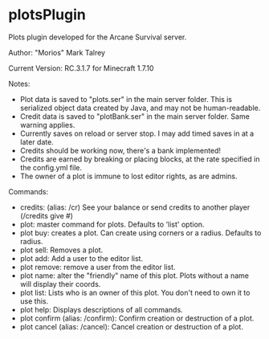 plotsPlugin
===========

Plots plugin developed for the Arcane Survival server.

Author: "Morios" Mark Talrey

Current Version: RC.3.1.7 for Minecraft 1.7.10

Notes:
- Plot data is saved to "plots.ser" in the main server folder. This is serialized object data created by Java, and may not be human-readable.
- Credit data is saved to "plotBank.ser" in the main server folder. Same warning applies.
- Currently saves on reload or server stop. I may add timed saves in at a later date.
- Credits should be working now, there's a bank implemented!
- Credits are earned by breaking or placing blocks, at the rate specified in the config.yml file.
- The owner of a plot is immune to lost editor rights, as are admins.

Commands:
- credits: (alias: /cr) See your balance or send credits to another player (/credits give <name> #)
- plot: master command for plots. Defaults to 'list' option.
- plot buy: creates a plot. Can create using corners or a radius. Defaults to radius.
- plot sell: Removes a plot.
- plot add: Add a user to the editor list.
- plot remove: remove a user from the editor list.
- plot name: alter the "friendly" name of this plot. Plots without a name will display their coords.
- plot list: Lists who is an owner of this plot. You don't need to own it to use this.
- plot help: Displays descriptions of all commands.
- plot confirm (alias: /confirm): Confirm creation or destruction of a plot.
- plot cancel (alias: /cancel): Cancel creation or destruction of a plot.
